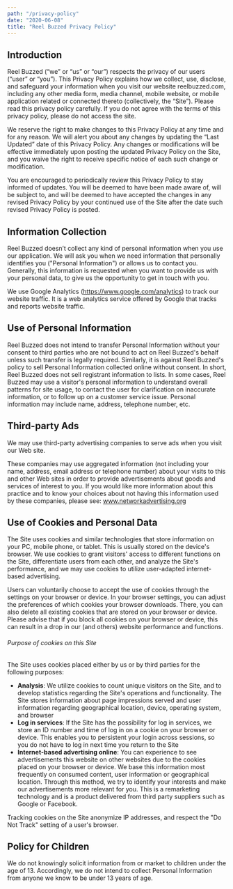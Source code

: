 ```yaml
---
path: "/privacy-policy"
date: "2020-06-08"
title: "Reel Buzzed Privacy Policy"
---
```


## Introduction

Reel Buzzed (“we” or “us” or “our”) respects the privacy of our users (“user” or “you”). This Privacy Policy explains how we collect, use, disclose, and safeguard your information when you visit our website reelbuzzed.com, including any other media form, media channel, mobile website, or mobile application related or connected thereto (collectively, the “Site”). Please read this privacy policy carefully. If you do not agree with the terms of this privacy policy, please do not access the site.

We reserve the right to make changes to this Privacy Policy at any time and for any reason. We will alert you about any changes by updating the “Last Updated” date of this Privacy Policy. Any changes or modifications will be effective immediately upon posting the updated Privacy Policy on the Site, and you waive the right to receive specific notice of each such change or modification.

You are encouraged to periodically review this Privacy Policy to stay informed of updates. You will be deemed to have been made aware of, will be subject to, and will be deemed to have accepted the changes in any revised Privacy Policy by your continued use of the Site after the date such revised Privacy Policy is posted.

## Information Collection

Reel Buzzed doesn’t collect any kind of personal information when you use our application. We will ask you when we need information that personally identifies you ("Personal Information") or allows us to contact you. Generally, this information is requested when you want to provide us with your personal data, to give us the opportunity to get in touch with you.

We use Google Analytics (https://www.google.com/analytics) to track our website traffic. It is a web analytics service offered by Google that tracks and reports website traffic.

## Use of Personal Information

Reel Buzzed does not intend to transfer Personal Information without your consent to third parties who are not bound to act on Reel Buzzed's behalf unless such transfer is legally required. Similarly, it is against Reel Buzzed's policy to sell Personal Information collected online without consent. In short, Reel Buzzed does not sell registrant information to lists. In some cases, Reel Buzzed may use a visitor's personal information to understand overall patterns for site usage, to contact the user for clarification on inaccurate information, or to follow up on a customer service issue. Personal information may include name, address, telephone number, etc.

## Third-party Ads

We may use third-party advertising companies to serve ads when you visit our Web site.

These companies may use aggregated information (not including your name, address, email address or telephone number) about your visits to this and other Web sites in order to provide advertisements about goods and services of interest to you. If you would like more information about this practice and to know your choices about not having this information used by these companies, please see: www.networkadvertising.org

## Use of Cookies and Personal Data

The Site uses cookies and similar technologies that store information on your PC, mobile phone, or tablet. This is usually stored on the device's browser. We use cookies to grant visitors' access to different functions on the Site, differentiate users from each other, and analyze the Site's performance, and we may use cookies to utilize user-adapted internet-based advertising.

Users can voluntarily choose to accept the use of cookies through the settings on your browser or device. In your browser settings, you can adjust the preferences of which cookies your browser downloads. There, you can also delete all existing cookies that are stored on your browser or device. Please advise that if you block all cookies on your browser or device, this can result in a drop in our (and others) website performance and functions.

###### Purpose of cookies on this Site

The Site uses cookies placed either by us or by third parties for the following purposes:

- **Analysis**: We utilize cookies to count unique visitors on the Site, and to develop statistics regarding the Site's operations and functionality. The Site stores information about page impressions served and user information regarding geographical location, device, operating system, and browser
- **Log in services**: If the Site has the possibility for log in services, we store an ID number and time of log in on a cookie on your browser or device. This enables you to persistent your login across sessions, so you do not have to log in next time you return to the Site
- **Internet-based advertising online**: You can experience to see advertisements this website on other websites due to the cookies placed on your browser or device. We base this information most frequently on consumed content, user information or geographical location. Through this method, we try to identify your interests and make our advertisements more relevant for you. This is a remarketing technology and is a product delivered from third party suppliers such as Google or Facebook.

Tracking cookies on the Site anonymize IP addresses, and respect the "Do Not Track" setting of a user's browser.

## Policy for Children

We do not knowingly solicit information from or market to children under the age of 13. Accordingly, we do not intend to collect Personal Information from anyone we know to be under 13 years of age.
